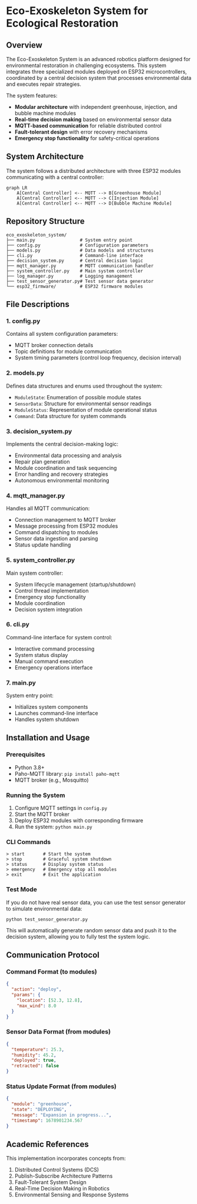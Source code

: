 # Eco-Exoskeleton System for Ecological Restoration

## Overview
The Eco-Exoskeleton System is an advanced robotics platform designed for environmental restoration in challenging ecosystems. This system integrates three specialized modules deployed on ESP32 microcontrollers, coordinated by a central decision system that processes environmental data and executes repair strategies.

The system features:
- **Modular architecture** with independent greenhouse, injection, and bubble machine modules
- **Real-time decision making** based on environmental sensor data
- **MQTT-based communication** for reliable distributed control
- **Fault-tolerant design** with error recovery mechanisms
- **Emergency stop functionality** for safety-critical operations

## System Architecture
The system follows a distributed architecture with three ESP32 modules communicating with a central controller:

```mermaid
graph LR
    A[Central Controller] <-- MQTT --> B[Greenhouse Module]
    A[Central Controller] <-- MQTT --> C[Injection Module]
    A[Central Controller] <-- MQTT --> D[Bubble Machine Module]
```

## Repository Structure
```
eco_exoskeleton_system/
├── main.py                 # System entry point
├── config.py               # Configuration parameters
├── models.py               # Data models and structures
├── cli.py                  # Command-line interface
├── decision_system.py      # Central decision logic
├── mqtt_manager.py         # MQTT communication handler
├── system_controller.py    # Main system controller
├── log_manager.py          # Logging management
├── test_sensor_generator.py# Test sensor data generator
└── esp32_firmware/         # ESP32 firmware modules
```

## File Descriptions

### 1. config.py
Contains all system configuration parameters:
- MQTT broker connection details
- Topic definitions for module communication
- System timing parameters (control loop frequency, decision interval)

### 2. models.py
Defines data structures and enums used throughout the system:
- `ModuleState`: Enumeration of possible module states
- `SensorData`: Structure for environmental sensor readings
- `ModuleStatus`: Representation of module operational status
- `Command`: Data structure for system commands

### 3. decision_system.py
Implements the central decision-making logic:
- Environmental data processing and analysis
- Repair plan generation
- Module coordination and task sequencing
- Error handling and recovery strategies
- Autonomous environmental monitoring

### 4. mqtt_manager.py
Handles all MQTT communication:
- Connection management to MQTT broker
- Message processing from ESP32 modules
- Command dispatching to modules
- Sensor data ingestion and parsing
- Status update handling

### 5. system_controller.py
Main system controller:
- System lifecycle management (startup/shutdown)
- Control thread implementation
- Emergency stop functionality
- Module coordination
- Decision system integration

### 6. cli.py
Command-line interface for system control:
- Interactive command processing
- System status display
- Manual command execution
- Emergency operations interface

### 7. main.py
System entry point:
- Initializes system components
- Launches command-line interface
- Handles system shutdown

## Installation and Usage

### Prerequisites
- Python 3.8+
- Paho-MQTT library: `pip install paho-mqtt`
- MQTT broker (e.g., Mosquitto)

### Running the System
1. Configure MQTT settings in `config.py`
2. Start the MQTT broker
3. Deploy ESP32 modules with corresponding firmware
4. Run the system: `python main.py`

### CLI Commands
```
> start       # Start the system
> stop        # Graceful system shutdown
> status      # Display system status
> emergency   # Emergency stop all modules
> exit        # Exit the application
```

### Test Mode
If you do not have real sensor data, you can use the test sensor generator to simulate environmental data:
```
python test_sensor_generator.py
```
This will automatically generate random sensor data and push it to the decision system, allowing you to fully test the system logic.

## Communication Protocol

### Command Format (to modules)
```json
{
  "action": "deploy",
  "params": {
    "location": [52.3, 12.8],
    "max_wind": 8.0
  }
}
```

### Sensor Data Format (from modules)
```json
{
  "temperature": 25.3,
  "humidity": 45.2,
  "deployed": true,
  "retracted": false
}
```

### Status Update Format (from modules)
```json
{
  "module": "greenhouse",
  "state": "DEPLOYING",
  "message": "Expansion in progress...",
  "timestamp": 1678901234.567
}
```

## Academic References
This implementation incorporates concepts from:
1. Distributed Control Systems (DCS)
2. Publish-Subscribe Architecture Patterns
3. Fault-Tolerant System Design
4. Real-Time Decision Making in Robotics
5. Environmental Sensing and Response Systems
